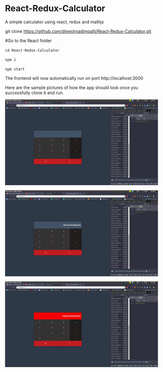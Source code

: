 # React-Redux-Calculator
A simple calculator using react, redux and mathjs

git clone https://github.com/dineshnadimpalli/React-Redux-Calculator.git

#Go to the React folder

``cd React-Redux-Calculator``

``npm i``

``npm start``

The frontend will now automatically run on port http://localhost:3000

Here are the sample pictures of how the app should look once you successfully clone it and run.

<p align="center">
  <img src="./images/calc1.png" />
</p>

<p align="center">
  <img src="./images/calc2.png" />
</p>

<p align="center">
  <img src="./images/calc3.png" />
</p>
